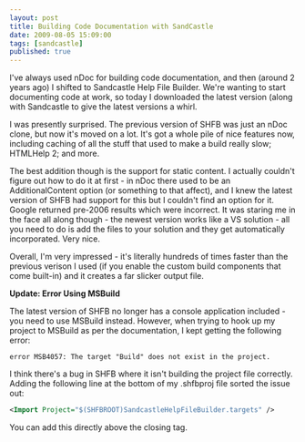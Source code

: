 ```yaml
---
layout: post
title: Building Code Documentation with SandCastle
date: 2009-08-05 15:09:00
tags: [sandcastle]
published: true
---
```


I've always used nDoc for building code documentation, and then (around 2 years ago) I shifted to Sandcastle 
Help File Builder. We're wanting to start documenting code at work, so today I downloaded the latest version 
(along with Sandcastle to give the latest versions a whirl.

I was presently surprised. The previous version of SHFB was just an nDoc clone, but now it's moved on a lot. 
It's got a whole pile of nice features now, including caching of all the stuff that used to make a build really 
slow; HTMLHelp 2; and more.

The best addition though is the support for static content. I actually couldn't figure out how to do it at 
first - in nDoc there used to be an AdditionalContent option (or something to that affect), and I knew the 
latest version of SHFB had support for this but I couldn't find an option for it. Google returned pre-2006 
results which were incorrect. It was staring me in the face all along though - the newest version works 
like a VS solution - all you need to do is add the files to your solution and they get automatically 
incorporated. Very nice.

Overall, I'm very impressed - it's literally hundreds of times faster than the previous verison I used 
(if you enable the custom build components that come built-in) and it creates a far slicker output file.

**Update: Error Using MSBuild**

The latest version of SHFB no longer has a console application included - you need to use MSBuild instead. 
However, when trying to hook up my project to MSBuild as per the documentation, I kept getting the following error:

```batch
error MSB4057: The target "Build" does not exist in the project.
```

I think there's a bug in SHFB where it isn't building the project file correctly. Adding the following line 
at the bottom of my .shfbproj file sorted the issue out:

```xml
<Import Project="$(SHFBROOT)SandcastleHelpFileBuilder.targets" />
```

You can add this directly above the closing </Project> tag.